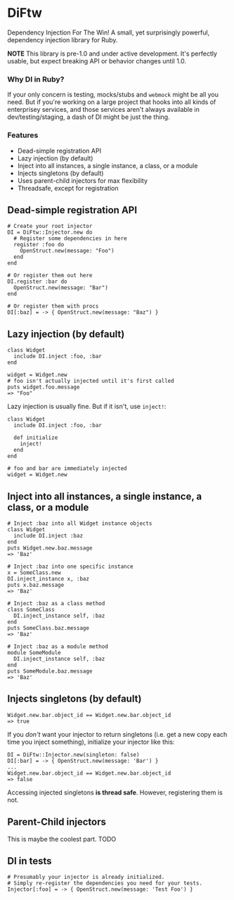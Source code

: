 # DiFtw

Dependency Injection For The Win! A small, yet surprisingly powerful, dependency injection library for Ruby.

**NOTE** This library is pre-1.0 and under active development. It's perfectly usable, but expect breaking API or behavior changes until 1.0.

### Why DI in Ruby?

If your only concern is testing, mocks/stubs and `webmock` might be all you need. But if you're working on a large project that hooks into all kinds of enterprisey services, and those services aren't always available in dev/testing/staging, a dash of DI might be just the thing.

### Features

* Dead-simple registration API
* Lazy injection (by default)
* Inject into all instances, a single instance, a class, or a module
* Injects singletons (by default)
* Uses parent-child injectors for max flexibility
* Threadsafe, except for registration

## Dead-simple registration API

    # Create your root injector
    DI = DiFtw::Injector.new do
      # Register some dependencies in here
      register :foo do
        OpenStruct.new(message: "Foo")
      end
    end

    # Or register them out here
    DI.register :bar do
      OpenStruct.new(message: "Bar")
    end

    # Or register them with procs
    DI[:baz] = -> { OpenStruct.new(message: "Baz") }

## Lazy injection (by default)

    class Widget
      include DI.inject :foo, :bar
    end
    
    widget = Widget.new
    # foo isn't actually injected until it's first called
    puts widget.foo.message
    => "Foo"

Lazy injection is usually fine. But if it isn't, use `inject!`:

    class Widget
      include DI.inject :foo, :bar
      
      def initialize
        inject!
      end
    end
    
    # foo and bar are immediately injected
    widget = Widget.new

## Inject into all instances, a single instance, a class, or a module

    # Inject :baz into all Widget instance objects
    class Widget
      include DI.inject :baz
    end
    puts Widget.new.baz.message
    => 'Baz'
    
    # Inject :baz into one specific instance
    x = SomeClass.new
    DI.inject_instance x, :baz
    puts x.baz.message
    => 'Baz'
    
    # Inject :baz as a class method
    class SomeClass
      DI.inject_instance self, :baz
    end
    puts SomeClass.baz.message
    => 'Baz'

    # Inject :baz as a module method 
    module SomeModule
      DI.inject_instance self, :baz
    end
    puts SomeModule.baz.message
    => 'Baz'

## Injects singletons (by default)

    Widget.new.bar.object_id == Widget.new.bar.object_id
    => true

If you *don't* want your injector to return singletons (i.e. get a new copy each time you inject something), initialize your injector like this:

    DI = DiFtw::Injector.new(singleton: false)
    DI[:bar] = -> { OpenStruct.new(message: 'Bar') }
    ...
    Widget.new.bar.object_id == Widget.new.bar.object_id
    => false

Accessing injected singletons **is thread safe**. However, registering them is not.

## Parent-Child injectors

This is maybe the coolest part. TODO

## DI in tests

    # Presumably your injector is already initialized.
    # Simply re-register the dependencies you need for your tests.
    Injector[:foo] = -> { OpenStruct.new(message: 'Test Foo') }
